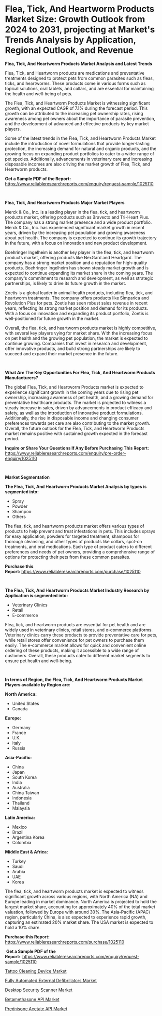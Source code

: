 <p><h1>Flea, Tick, And Heartworm Products Market Size: Growth Outlook from 2024 to 2031, projecting at Market's Trends Analysis by Application, Regional Outlook, and Revenue</h1></p><p><strong>Flea, Tick, And Heartworm Products Market Analysis and Latest Trends</strong></p>
<p><p>Flea, Tick, and Heartworm products are medications and preventative treatments designed to protect pets from common parasites such as fleas, ticks, and heartworms. These products come in various forms such as topical solutions, oral tablets, and collars, and are essential for maintaining the health and well-being of pets.</p><p>The Flea, Tick, and Heartworm Products Market is witnessing significant growth, with an expected CAGR of 7.1% during the forecast period. This growth can be attributed to the increasing pet ownership rates, rising awareness among pet owners about the importance of parasite prevention, and the development of advanced and effective products by key market players.</p><p>Some of the latest trends in the Flea, Tick, and Heartworm Products Market include the introduction of novel formulations that provide longer-lasting protection, the increasing demand for natural and organic products, and the growing focus on expanding product portfolios to cater to a wider range of pet species. Additionally, advancements in veterinary care and increasing disposable incomes are also driving the market growth of Flea, Tick, and Heartworm products.</p></p>
<p><strong>Get a Sample PDF of the Report:&nbsp;</strong> <a href="https://www.reliableresearchreports.com/enquiry/request-sample/1025110">https://www.reliableresearchreports.com/enquiry/request-sample/1025110</a></p>
<p>&nbsp;</p>
<p><strong>Flea, Tick, And Heartworm Products Major Market Players</strong></p>
<p><p>Merck & Co., Inc. is a leading player in the flea, tick, and heartworm products market, offering products such as Bravecto and Tri-Heart Plus. The company has a strong market presence and a wide product portfolio. Merck & Co., Inc. has experienced significant market growth in recent years, driven by the increasing pet population and growing awareness about pet health. The company is expected to continue its growth trajectory in the future, with a focus on innovation and new product development.</p><p>Boehringer Ingelheim is another key player in the flea, tick, and heartworm products market, offering products like NexGard and Heartgard. The company has a strong market position and a reputation for high-quality products. Boehringer Ingelheim has shown steady market growth and is expected to continue expanding its market share in the coming years. The company's commitment to research and development, as well as strategic partnerships, is likely to drive its future growth in the market.</p><p>Zoetis is a global leader in animal health products, including flea, tick, and heartworm treatments. The company offers products like Simparica and Revolution Plus for pets. Zoetis has seen robust sales revenue in recent years, reflecting its strong market position and demand for its products. With a focus on innovation and expanding its product portfolio, Zoetis is well-positioned for future growth in the market.</p><p>Overall, the flea, tick, and heartworm products market is highly competitive, with several key players vying for market share. With the increasing focus on pet health and the growing pet population, the market is expected to continue growing. Companies that invest in research and development, offer innovative products, and build strong partnerships are likely to succeed and expand their market presence in the future.</p></p>
<p>&nbsp;</p>
<p><strong>What Are The Key Opportunities For Flea, Tick, And Heartworm Products Manufacturers?</strong></p>
<p><p>The global Flea, Tick, and Heartworm Products market is expected to experience significant growth in the coming years due to rising pet ownership, increasing awareness of pet health, and a growing demand for preventative healthcare products. The market is projected to witness a steady increase in sales, driven by advancements in product efficacy and safety, as well as the introduction of innovative product formulations. Additionally, the rise in disposable income and changing consumer preferences towards pet care are also contributing to the market growth. Overall, the future outlook for the Flea, Tick, and Heartworm Products market remains positive with sustained growth expected in the forecast period.</p></p>
<p><strong>Inquire or Share Your Questions If Any Before Purchasing This Report:</strong> <a href="https://www.reliableresearchreports.com/enquiry/pre-order-enquiry/1025110">https://www.reliableresearchreports.com/enquiry/pre-order-enquiry/1025110</a></p>
<p>&nbsp;</p>
<p><strong>Market Segmentation</strong></p>
<p><strong>The Flea, Tick, And Heartworm Products Market Analysis by types is segmented into:</strong></p>
<p><ul><li>Spray</li><li>Powder</li><li>Shampoo</li><li>Others</li></ul></p>
<p><p>The flea, tick, and heartworm products market offers various types of products to help prevent and treat infestations in pets. This includes sprays for easy application, powders for targeted treatment, shampoos for thorough cleansing, and other types of products like collars, spot-on treatments, and oral medications. Each type of product caters to different preferences and needs of pet owners, providing a comprehensive range of options for protecting their pets from these common parasites.</p></p>
<p><strong>Purchase this Report:&nbsp;</strong><a href="https://www.reliableresearchreports.com/purchase/1025110">https://www.reliableresearchreports.com/purchase/1025110</a></p>
<p>&nbsp;</p>
<p><strong>The Flea, Tick, And Heartworm Products Market Industry Research by Application is segmented into:</strong></p>
<p><ul><li>Veterinary Clinics</li><li>Retail</li><li>E-commerce</li></ul></p>
<p><p>Flea, tick, and heartworm products are essential for pet health and are widely used in veterinary clinics, retail stores, and e-commerce platforms. Veterinary clinics carry these products to provide preventative care for pets, while retail stores offer convenience for pet owners to purchase them easily. The e-commerce market allows for quick and convenient online ordering of these products, making it accessible to a wide range of customers. Overall, these products cater to different market segments to ensure pet health and well-being.</p></p>
<p>&nbsp;</p>
<p><strong>In terms of Region, the Flea, Tick, And Heartworm Products Market Players available by Region are:</strong></p>
<p>
    <p> <strong> North America: </strong>
        <ul>
            <li>United States</li>
            <li>Canada</li>
        </ul>
        </p> 
    <p> <strong> Europe: </strong>
        <ul>
            <li>Germany</li>
            <li>France</li>
            <li>U.K.</li>
            <li>Italy</li>
            <li>Russia</li>
        </ul>
        </p> 
    <p> <strong> Asia-Pacific: </strong>
        <ul>
            <li>China</li>
            <li>Japan</li>
            <li>South Korea</li>
            <li>India</li>
            <li>Australia</li>
            <li>China Taiwan</li>
            <li>Indonesia</li>
            <li>Thailand</li>
            <li>Malaysia</li>
        </ul>
        </p> 
    <p> <strong> Latin America: </strong>
        <ul>
            <li>Mexico</li>
            <li>Brazil</li>
            <li>Argentina Korea</li>
            <li>Colombia</li>
        </ul>
        </p> 
    <p> <strong> Middle East & Africa: </strong>
        <ul>
            <li>Turkey</li>
            <li>Saudi</li>
            <li>Arabia</li>
            <li>UAE</li>
            <li>Korea</li>
        </ul>
    </p>
    </p>
<p><p>The flea, tick, and heartworm products market is expected to witness significant growth across various regions, with North America (NA) and Europe leading in market dominance. North America is projected to hold the largest market share, accounting for approximately 40% of the total market valuation, followed by Europe with around 30%. The Asia-Pacific (APAC) region, particularly China, is also expected to experience rapid growth, capturing an estimated 20% market share. The USA market is expected to hold a 10% share.</p></p>
<p><strong>Purchase this Report: </strong><a href="https://www.reliableresearchreports.com/purchase/1025110">https://www.reliableresearchreports.com/purchase/1025110</a></p>
<p>&nbsp;<strong>Get a Sample PDF of the Report:&nbsp;&nbsp;</strong><a href="https://www.reliableresearchreports.com/enquiry/request-sample/1025110">https://www.reliableresearchreports.com/enquiry/request-sample/1025110</a></p>
<p><strong></strong></p>
<p><p><a href="https://medium.com/@noelkunzei1/tattoo-cleaning-device-market-analysis-its-cagr-market-segmentation-and-global-industry-overview-7b9826e48d2b">Tattoo Cleaning Device Market</a></p><p><a href="https://issuu.com/reportprime-2/docs/fully-automated-external-defibrillators-market-siz">Fully Automated External Defibrillators Market</a></p><p><a href="https://medium.com/@noelkunzei1/desktop-security-scanner-market-size-cagr-trends-2024-2030-338a46d8b45f">Desktop Security Scanner Market</a></p><p><a href="https://github.com/joannesouthgate/Market-Research-Report-List-1/blob/main/betamethasone-api-market.md">Betamethasone API Market</a></p><p><a href="https://github.com/sofayahoo2023/Market-Research-Report-List-3/blob/main/prednisone-acetate-api-market.md">Prednisone Acetate API Market</a></p></p>